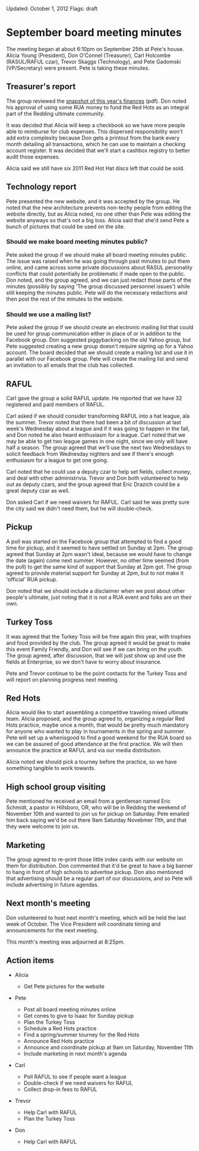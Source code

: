 Updated: October 1, 2012
Flags: draft

# September board meeting minutes

The meeting began at about 6:10pm on September 25th at Pete's house.
Alicia Young (President), Don O'Connel (Treasurer), Carl Holcombe (RASUL/RAFUL czar), Trevor Skaggs (Technology), and Pete Gadomski (VP/Secretary) were present.
Pete is taking these minutes.


## Treasurer's report

The group reviewed the <a href="/attachments/financials/balance-sheet-2012-09-13.pdf">snapshot of this year's finances</a> (pdf).
Don noted his approval of using some RUA money to fund the Red Hots as an integral part of the Redding ultimate community.

It was decided that Alicia will keep a checkbook so we have more people able to reimburse for club expenses.
This dispersed responsibility won't add extra complexity because Don gets a printout from the bank every month detailing all transactions, which he can use to maintain a checking account register.
It was decided that we'll start a cashbox registry to better audit those expenses.

Alicia said we still have six 2011 Red Hot Hat discs left that could be sold.

## Technology report

Pete presented the new website, and it was accepted by the group.
He noted that the new architecture prevents non-techy people from editing the website directly, but as Alicia noted, no one other than Pete was editing the website anyways so that's not a big loss.
Alicia said that she'd send Pete a bunch of pictures that could be used on the site.

### Should we make board meeting minutes public?

Pete asked the group if we should make all board meeting minutes public.
The issue was raised when he was going through past minutes to put them online, and came across some private discussions about RASUL personality conflicts that could potentially be problematic if made open to the public.
Don noted, and the group agreed, and we can just redact those parts of the minutes (possibly by saying 'The group discussed personnel issues') while still keeping the minutes public.
Pete will do the necessary redactions and then post the rest of the minutes to the website.

### Should we use a mailing list?

Pete asked the group if we should create an electronic mailing list that could be used for group communication either in place of or in addition to the Facebook group.
Don suggested piggybacking on the old Yahoo group, but Pete suggested creating a new group doesn't require signing up for a Yahoo account.
The board decided that we should create a mailing list and use it in parallel with our Facebook group.
Pete will create the mailing list and send an invitation to all emails that the club has collected.


## RAFUL

Carl gave the group a solid RAFUL update.
He reported that we have 32 registered and paid members of RAFUL.

Carl asked if we should consider transforming RAFUL into a hat league, ala the summer.
Trevor noted that there had been a bit of discussion at last week's Wednesday about a league and if it was going to happen in the fall, and Don noted he also heard enthusiasm for a league.
Carl noted that we may be able to get two league games in one night, since we only will have half a season.
The group agreed that we'll use the next two Wednesdays to solicit feedback from Wednesday nighters and see if there's enough enthusiasm for a league to get one going.

Carl noted that he could use a deputy czar to help set fields, collect money, and deal with other administrivia.
Trevor and Don both volunteered to help out as deputy czars, and the group agreed that Eric Drazich could be a great deputy czar as well.

Don asked Carl if we need waivers for RAFUL.
Carl said he was pretty sure the city said we didn't need them, but he will double-check.


## Pickup

A poll was started on the Facebook group that attempted to find a good time for pickup, and it seemed to have settled on Sunday at 2pm.
The group agreed that Sunday at 2pm wasn't ideal, because we would have to change the date (again) come next summer.
However, no other time seemed (from the poll) to get the same kind of support that Sunday at 2pm got.
The group agreed to provide material support for Sunday at 2pm, but to not make it 'official' RUA pickup.

Don noted that we should include a disclaimer when we post about other people's ultimate, just noting that it is not a RUA event and folks are on their own.


## Turkey Toss

It was agreed that the Turkey Toss will be free again this year, with trophies and food provided by the club.
The group agreed it would be great to make this event Family Friendly, and Don will see if we can bring on the youth.
The group agreed, after discussion, that we will just show up and use the fields at Enterprise, so we don't have to worry about insurance.

Pete and Trevor continue to be the point contacts for the Turkey Toss and will report on planning progress next meeting.

## Red Hots

Alicia would like to start assembling a competitive traveling mixed ultimate team.
Alicia proposed, and the group agreed to, organizing a regular Red Hots practice, maybe once a month, that would be pretty much mandatory for anyone who wanted to play in tournaments in the spring and summer.
Pete will set up a whenisgood to find a good weekend for the RUA board so we can be assured of good attendance at the first practice.
We will then announce the practice at RAFUL and via our media distribution.

Alicia noted we should pick a tourney before the practice, so we have something tangible to work towards.


## High school group visiting

Pete mentioned he received an email from a gentleman named Eric Schmidt, a pastor in Hillsboro, OR, who will be in Redding the weekend of November 10th and wanted to join us for pickup on Saturday.
Pete emailed him back saying we'd be out there 9am Saturday Novebmer 11th, and that they were welcome to join us.

## Marketing

The group agreed to re-print those little index cards with our website on them for distribution.
Don commented that it'd be great to have a big banner to hang in front of high schools to advertise pickup.
Don also mentioned that advertising should be a regular part of our discussions, and so Pete will include advertising in future agendas.


## Next month's meeting

Don volunteered to host next month's meeting, which will be held the last week of October.
The Vice President will coordinate timing and announcements for the next meeting.

This month's meeting was adjourned at 8:25pm.


## Action items

* Alicia

  * Get Pete pictures for the website

* Pete

  * Post all board meeting minutes online
  * Get cones to give to Isaac for Sunday pickup
  * Plan the Turkey Toss
  * Schedule a Red Hots practice
  * Find a spring/summer tourney for the Red Hots
  * Announce Red Hots practice
  * Announce and coordinate pickup at 9am on Saturday, November 11th
  * Include marketing in next month's agenda

* Carl

  * Poll RAFUL to see if people want a league
  * Double-check if we need waivers for RAFUL
  * Collect drop-in fees to RAFUL

* Trevor

  * Help Carl with RAFUL
  * Plan the Turkey Toss

* Don

  * Help Carl with RAFUL
